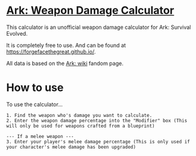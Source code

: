 # [Ark: Weapon Damage Calculator](https://forgefacethegreat.github.io/)

This calculator is an unofficial weapon damage calculator for Ark: Survival Evolved. 

It is completely free to use. And can be found at https://forgefacethegreat.github.io/.

All data is based on the [Ark: wiki](https://ark.fandom.com/wiki/Base_Damage) fandom page.

# How to use

To use the calculator...

    1. Find the weapon who's damage you want to calculate.
    2. Enter the weapon damage percentage into the "Modifier" box (This will only be used for weapons crafted from a blueprint)

    --- If a melee weapon ---
    3. Enter your player's melee damage percentage (This is only used if your character's melee damage has been upgraded)
